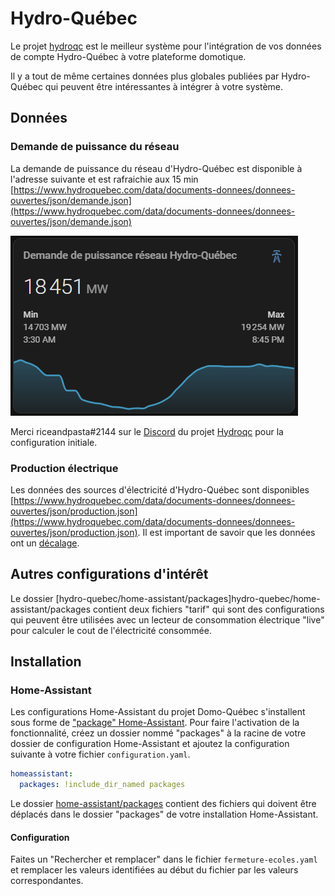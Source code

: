 # Hydro-Québec

Le projet [hydroqc](https://hydroqc.ca) est le meilleur système pour l'intégration de vos données de compte Hydro-Québec à votre plateforme domotique.

Il y a tout de même certaines données plus globales publiées par Hydro-Québec qui peuvent être intéressantes à intégrer à votre système.

## Données

### Demande de puissance du réseau

La demande de puissance du réseau d'Hydro-Québec est disponible à l'adresse suivante et est rafraichie aux 15 min [https://www.hydroquebec.com/data/documents-donnees/donnees-ouvertes/json/demande.json](https://www.hydroquebec.com/data/documents-donnees/donnees-ouvertes/json/demande.json)

![Demande de puissance](images/demande-puissance.png)

Merci riceandpasta#2144 sur le [Discord](https://discord.gg/BTPDntfaXH) du projet [Hydroqc](https://hydroqc.ca) pour la configuration initiale.

### Production électrique

Les données des sources d'électricité d'Hydro-Québec sont disponibles [https://www.hydroquebec.com/data/documents-donnees/donnees-ouvertes/json/production.json](https://www.hydroquebec.com/data/documents-donnees/donnees-ouvertes/json/production.json). Il est important de savoir que les données ont un [décalage](https://www.hydroquebec.com/documents-donnees/donnees-ouvertes/production-electricite-quebec/).

## Autres configurations d'intérêt

Le dossier [hydro-quebec/home-assistant/packages]hydro-quebec/home-assistant/packages contient deux fichiers "tarif" qui sont des configurations qui peuvent être utilisées avec un lecteur de consommation électrique "live" pour calculer le cout de l'électricité consommée.

## Installation

### Home-Assistant

Les configurations Home-Assistant du projet Domo-Québec s'installent sous forme de ["package" Home-Assistant](https://www.home-assistant.io/docs/configuration/packages/). Pour faire l'activation de la fonctionnalité, créez un dossier nommé "packages" à la racine de votre dossier de configuration Home-Assistant et ajoutez la configuration suivante à votre fichier `configuration.yaml`.

```yaml
homeassistant:
  packages: !include_dir_named packages
```

Le dossier [home-assistant/packages](home-assistant/packages) contient des fichiers qui doivent être déplacés dans le dossier "packages" de votre installation Home-Assistant.

#### Configuration

Faites un "Rechercher et remplacer" dans le fichier `fermeture-ecoles.yaml` et remplacer les valeurs identifiées au début du fichier par les valeurs correspondantes.
